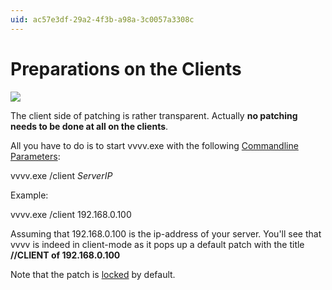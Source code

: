 ```yaml
---
uid: ac57e3df-29a2-4f3b-a98a-3c0057a3308c
---
```


# Preparations on the Clients

![](~/img/Boygrouping-ClientWindow.png "")   




The client side of patching is rather transparent. Actually **no patching needs to be done at all on the clients**.   

All you have to do is to start vvvv.exe with the following [Commandline Parameters](xref:2eb3d2a2-d4c1-4bc0-bcd8-16e48d756b16):  

 vvvv.exe /client *ServerIP*

Example:  

 vvvv.exe /client 192.168.0.100

Assuming that 192.168.0.100 is the ip-address of your server. You'll see that vvvv is indeed in client-mode as it pops up a default patch with the title **//CLIENT of 192.168.0.100**  

Note that the patch is [locked](xref:10b82e0c-720a-48e1-91e4-d8c65d2c3be1#locking-a-patch) by default.  


